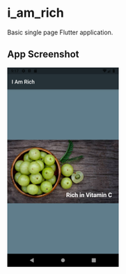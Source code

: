 # i_am_rich

Basic single page Flutter application.

## App Screenshot

<img src="screenshots/app_s1.png" width=256 />

